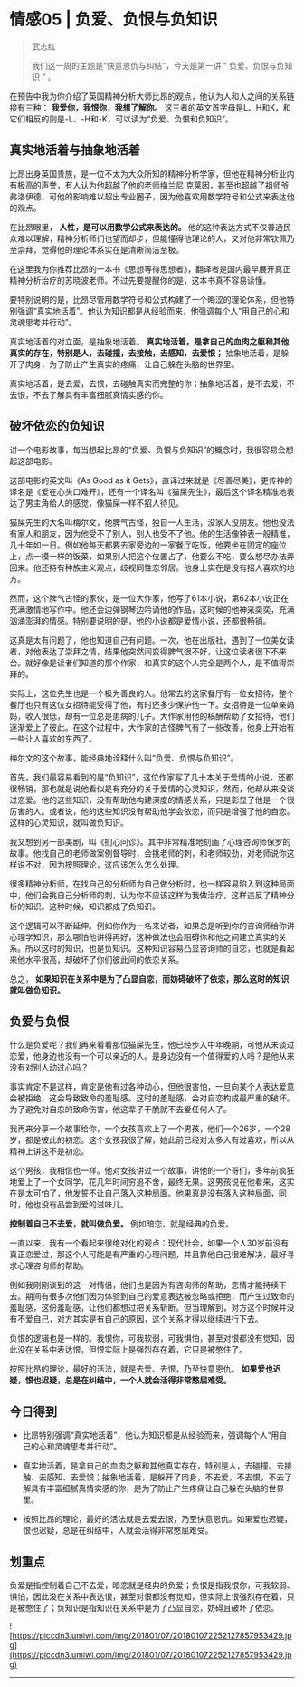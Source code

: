 # 情感05 | 负爱、负恨与负知识

> 武志红
> 
> 我们这一周的主题是“快意恩仇与纠结”，今天是第一讲 “ 负爱、负恨与负知识 ” 。

在预告中我为你介绍了英国精神分析大师比昂的观点，他认为人和人之间的关系链接有三种： **我爱你，我恨你，我想了解你。** 这三者的英文首字母是L、H和K，和它们相反的则是-L、-H和-K，可以读为“负爱、负恨和负知识”。

## 真实地活着与抽象地活着

比昂出身英国贵族，是一位不太为大众所知的精神分析学家，但他在精神分析业内有极高的声誉，有人认为他超越了他的老师梅兰尼·克莱因，甚至也超越了祖师爷弗洛伊德，可他的影响难以超出专业圈子，因为他喜欢用数学符号和公式来表达他的观点。

在比昂眼里， **人性，是可以用数学公式来表达的。** 他的这种表达方式不仅普通民众难以理解，精神分析师们也望而却步，但能懂得他理论的人，又对他非常钦佩乃至崇拜，觉得他的理论体系实在是清晰简洁至极。

在这里我为你推荐比昂的一本书《思想等待思想者》，翻译者是国内最早展开真正精神分析治疗的苏晓波老师。不过先要提醒你的是，这本书真不容易读懂。

要特别说明的是，比昂尽管用数学符号和公式构建了一个晦涩的理论体系，但他特别强调“真实地活着”。他认为知识都是从经验而来，他强调每个人“用自己的心和灵魂思考并行动”。

真实地活着的对立面，是抽象地活着。 **真实地活着，是拿自己的血肉之躯和其他真实的存在，特别是人，去碰撞，去接触，去感知，去爱恨；** 抽象地活着，是躲开了肉身，为了防止产生真实的疼痛，让自己躲在头脑的世界里。

真实地活着，是去爱，去恨，去碰触真实而完整的你；抽象地活着，是不去爱，不去恨，不去了解具有丰富细腻真情实感的你。

## 破坏依恋的负知识

讲一个电影故事，每当想起比昂的“负爱、负恨与负知识”的概念时，我很容易会想起这部电影。

这部电影的英文叫《As Good as it Gets》，直译过来就是《尽善尽美》，更传神的译名是《爱在心头口难开》，还有一个译名叫《猫屎先生》，最后这个译名精准地表达了男主角给人的感觉，像猫屎一样不招人待见。

猫屎先生的大名叫梅尔文，他脾气古怪，独自一人生活，没家人没朋友。他也没法有家人和朋友，因为他受不了别人，别人也受不了他。他的生活像钟表一般精准，几十年如一日。例如他每天都要去家旁边的一家餐厅吃饭，他要坐在固定的座位上，点一模一样的饭菜，如果别人把这个位置占了，他要么不吃，要么想尽办法弄回来。他还持有种族主义观点，歧视同性恋邻居。他身上实在是没有招人喜欢的地方。

然而，这个脾气古怪的家伙，是一位大作家，他写了61本小说，第62本小说正在充满激情地写作中。他还会边弹钢琴边吟诵他的作品，这时候的他神采奕奕，充满汹涌澎湃的情感。特别要说明的是，他的小说都是爱情小说，还都很畅销。

这真是太有问题了，他也知道自己有问题。一次，他在出版社，遇到了一位美女读者，对他表达了崇拜之情，结果他突然间变得脾气很不好，让这位读者很下不来台。就好像是读者们知道的那个作家，和真实的这个人完全是两个人，是不值得崇拜的。

实际上，这位先生也是一个极为善良的人。他常去的这家餐厅有一位女招待，整个餐厅也只有这位女招待能受得了他，有时还多少保护他一下。女招待是一位单亲妈妈，收入很低，却有一位总是患病的儿子。大作家用他的稿酬帮助了女招待，他们逐渐爱上了彼此。在这个过程中，大作家的古怪脾气有了一些改善，他身上开始有一些让人喜欢的东西了。

梅尔文的这个故事，能经典地诠释什么叫“负爱、负恨与负知识”。

首先，我们最容易看到的是“负知识”，这位作家写了几十本关于爱情的小说，还都很畅销，那也就是说他看似是有充分的关于爱情的心灵知识，然而，他却从来没谈过恋爱。他的这些知识，没有帮助他构建深度的情感关系，只是彰显了他是一个很厉害的人。或者说，他的这些知识没有帮助他学会依恋，而只是增强了他的自恋。这样的心灵知识，就叫做负知识。

我又想到另一部美剧，叫《扪心问诊》。其中非常精准地刻画了心理咨询师保罗的故事。他找自己的老师做案例督导时，会挑老师的刺，和老师较劲，对老师说你这样说不对，因为按照理论，这应该怎么怎么处理。

很多精神分析师，在找自己的分析师为自己做分析时，也一样容易陷入到这种局面中，他们会挑自己分析师的刺，认为你不应该这样为我做治疗，这样违反了精神分析的知识。这种时候，知识都成了负知识。

这个逻辑可以不断延伸。例如你作为一名来访者，如果总是听到你的咨询师给你讲心理学知识，那么哪怕他讲得再好，这种做法也会阻碍你和他之间建立真实的关系。所以这时的知识，也是负知识。这种知识容易凸显咨询师的自恋，也就是看起来他水平很高，却破坏了你们彼此间的依恋关系。

总之， **如果知识在关系中是为了凸显自恋，而妨碍破坏了依恋，那么这时的知识就叫做负知识。**

## 负爱与负恨

什么是负爱呢？我们再来看看那位猫屎先生，他已经步入中年晚期，可他从未谈过恋爱，他身边也没有一个可以亲近的人。是身边没有一个值得爱的人吗？是他从来没有对别人动过心吗？

事实肯定不是这样，肯定是他有过各种动心，但他很害怕，一旦向某个人表达爱意会被拒绝，这会导致致命的羞耻感。这时的羞耻感，会对自恋构成最严重的破坏。为了避免对自恋的致命伤害，他这辈子干脆就不去爱任何人了。

我再来分享一个故事给你，一个女孩喜欢上了一个男孩，他们一个26岁，一个28岁，都是彼此的初恋。这个女孩我很了解，她此前已经对太多人有过喜欢，所以从精神上讲这不是初恋。

这个男孩，我相信也一样。他对女孩讲过一个故事，讲他的一个哥们，多年前疯狂地爱上了一个女同学，花几年时间穷追不舍，最终无果。这男孩说在他看来，这实在是太可怕了，他发誓不让自己落入这种局面。他果真是没有落入这种局面，同时，他也没有品尝到爱的滋味儿。

 **控制着自己不去爱，就叫做负爱。** 例如暗恋，就是经典的负爱。

一直以来，我有一个看起来很绝对化的观点：现代社会，如果一个人30岁前没有真正恋爱过，那这个人可能是有严重的心理问题，并且靠他自己很难解决，最好寻求心理咨询师的帮助。

例如我刚刚谈到的这一对情侣，他们也是因为有咨询师的帮助，恋情才能持续下去。期间有很多次他们因为体验到自己的爱意表达被忽略或拒绝，而产生过致命的羞耻感，这份羞耻感，让他们都想过把关系斩断。但当理解到，对方这个时候并没有不爱自己，对方其实是有自己的原因，这个关系才得以继续进行下去。

负恨的逻辑也是一样的。我恨你，可我软弱，可我惧怕，甚至对恨都没有觉知，因此没在关系中表达恨，但恨实际上是强烈存在着，它只是被憋住了。

按照比昂的理论，最好的活法，就是去爱、去恨，乃至快意恩仇。 **如果爱也迟疑，恨也迟疑，总是在纠结中，一个人就会活得非常憋屈难受。**

## 今日得到

* 比昂特别强调“真实地活着”，他认为知识都是从经验而来，强调每个人“用自己的心和灵魂思考并行动”。

* 真实地活着，是拿自己的血肉之躯和其他真实存在，特别是人，去碰撞、去接触、去感知、去爱恨；抽象地活着，是躲开了肉身，不去爱，不去恨，不去了解具有丰富细腻真情实感的你，是为了防止产生疼痛让自己躲在头脑的世界里。

* 按照比昂的理论，最好的活法就是去爱去恨，乃至快意恩仇。如果爱也迟疑，恨也迟疑，总是在纠结中，人就会活得非常憋屈难受。

## 划重点

负爱是指控制着自己不去爱，暗恋就是经典的负爱；负恨是指我恨你，可我软弱、惧怕，因此没在关系中表达恨，甚至对恨都没有觉知，但实际上恨强烈存在着，只是被憋住了；负知识是指知识在关系中是为了凸显自恋，妨碍且破坏了依恋。

![https://piccdn3.umiwi.com/img/201801/07/201801072252127857953429.jpg](https://piccdn3.umiwi.com/img/201801/07/201801072252127857953429.jpg)

---
